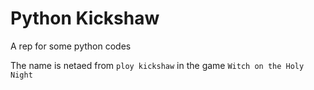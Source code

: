 # Python Kickshaw
A rep for some python codes

The name is netaed from `ploy kickshaw` in the game `Witch on the Holy Night`


